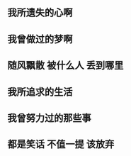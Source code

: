## 我所遗失的心啊
## 
## 我曾做过的梦啊
## 
## 随风飘散 被什么人 丢到哪里
## 
## 我所追求的生活
## 
## 我曾努力过的那些事
## 
## 都是笑话 不值一提 该放弃